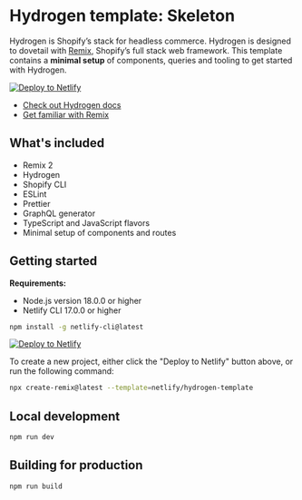 # Hydrogen template: Skeleton

Hydrogen is Shopify’s stack for headless commerce. Hydrogen is designed to dovetail with [Remix](https://remix.run/),
Shopify’s full stack web framework. This template contains a **minimal setup** of components, queries and tooling to get
started with Hydrogen.

[![Deploy to Netlify](https://www.netlify.com/img/deploy/button.svg)](https://app.netlify.com/start/deploy?repository=https://github.com/netlify/hydrogen-template#SESSION_SECRET=mock%20token&PUBLIC_STORE_DOMAIN=mock.shop)

- [Check out Hydrogen docs](https://shopify.dev/custom-storefronts/hydrogen)
- [Get familiar with Remix](https://remix.run/docs/)

## What's included

- Remix 2
- Hydrogen
- Shopify CLI
- ESLint
- Prettier
- GraphQL generator
- TypeScript and JavaScript flavors
- Minimal setup of components and routes

## Getting started

**Requirements:**

- Node.js version 18.0.0 or higher
- Netlify CLI 17.0.0 or higher

```bash
npm install -g netlify-cli@latest
```

[![Deploy to Netlify](https://www.netlify.com/img/deploy/button.svg)](https://app.netlify.com/start/deploy?repository=https://github.com/netlify/hydrogen-template#SESSION_SECRET=mock%20token&PUBLIC_STORE_DOMAIN=mock.shop)

To create a new project, either click the "Deploy to Netlify" button above, or run the following command:

```bash
npx create-remix@latest --template=netlify/hydrogen-template
```

## Local development

```bash
npm run dev
```

## Building for production

```bash
npm run build
```
